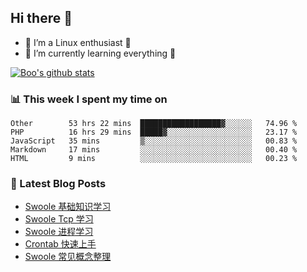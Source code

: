 ## Hi there 👋
* 🔭 I’m a Linux enthusiast 🐧️
* 🏃️ I’m currently learning everything 🏃️

[![Boo's github stats](https://github-readme-stats.vercel.app/api?username=0xAiKang)](https://github.com/anuraghazra/github-readme-stats)

<!-- [![Most Used Langs](https://github-readme-stats.vercel.app/api/top-langs/?username=0xAiKang)](https://github.com/anuraghazra/github-readme-stats) -->

### 📊 This week I spent my time on
<!--START_SECTION:waka-->
```text
Other        53 hrs 22 mins  ██████████████████▓░░░░░░   74.96 % 
PHP          16 hrs 29 mins  █████▓░░░░░░░░░░░░░░░░░░░   23.17 % 
JavaScript   35 mins         ▒░░░░░░░░░░░░░░░░░░░░░░░░   00.83 % 
Markdown     17 mins         ░░░░░░░░░░░░░░░░░░░░░░░░░   00.40 % 
HTML         9 mins          ░░░░░░░░░░░░░░░░░░░░░░░░░   00.23 % 
```
<!--END_SECTION:waka-->

### 📕 Latest Blog Posts
<!-- BLOG-POST-LIST:START -->
- [Swoole 基础知识学习](https://www.0x2beace.com/swoole-basic-knowledge-learning/)
- [Swoole Tcp 学习](https://www.0x2beace.com/swoole-tcp-learning/)
- [Swoole 进程学习](https://www.0x2beace.com/swoole-process-learning/)
- [Crontab 快速上手](https://www.0x2beace.com/crontab-quick-start/)
- [Swoole 常见概念整理](https://www.0x2beace.com/sorting-out-some-concepts-in-swoole/)
<!-- BLOG-POST-LIST:END -->

